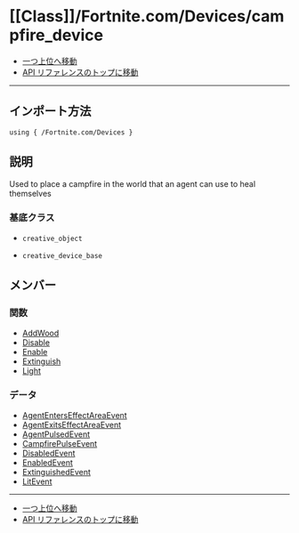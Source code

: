 # [[Class]]/Fortnite.com/Devices/campfire_device

- [一つ上位へ移動](../main.md)
- [API リファレンスのトップに移動](../../../main.md)

---

## インポート方法

```verse
using { /Fortnite.com/Devices }
```

## 説明

Used to place a campfire in the world that an agent can use to heal themselves

### 基底クラス

- `creative_object`

- `creative_device_base`

## メンバー

### 関数

- [AddWood](./F_AddWood/main.md)
- [Disable](./F_Disable/main.md)
- [Enable](./F_Enable/main.md)
- [Extinguish](./F_Extinguish/main.md)
- [Light](./F_Light/main.md)

### データ

- [AgentEntersEffectAreaEvent](./D_AgentEntersEffectAreaEvent/main.md)
- [AgentExitsEffectAreaEvent](./D_AgentExitsEffectAreaEvent/main.md)
- [AgentPulsedEvent](./D_AgentPulsedEvent/main.md)
- [CampfirePulseEvent](./D_CampfirePulseEvent/main.md)
- [DisabledEvent](./D_DisabledEvent/main.md)
- [EnabledEvent](./D_EnabledEvent/main.md)
- [ExtinguishedEvent](./D_ExtinguishedEvent/main.md)
- [LitEvent](./D_LitEvent/main.md)

---

- [一つ上位へ移動](../main.md)
- [API リファレンスのトップに移動](../../../main.md)
